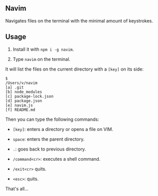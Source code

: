 ## Navim

Navigates files on the terminal with the minimal amount of keystrokes.

## Usage

1. Install it with `npm i -g navim`.

2. Type `navim` on the terminal.

It will list the files on the current directory with a `[key]` on its side:

```
$
/Users/v/navim
[a] .git
[b] node_modules
[c] package-lock.json
[d] package.json
[e] navim.js
[f] README.md
```

Then you can type the following commands:

- `[key]`: enters a directory or opens a file on VIM.

- `space`: enters the parent directory.

- `.`: goes back to previous directory.

- `/command<cr>`: executes a shell command.

- `/exit<cr>` quits.

- `<esc>`: quits.

That's all...
